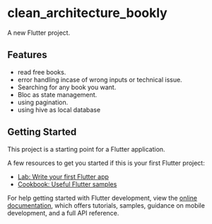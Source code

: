 # clean_architecture_bookly

A new Flutter project.

## Features
- read free books.
- error handling incase of wrong inputs or technical issue.
- Searching for any book you want.
- Bloc as state management.
- using pagination.
- using hive as local database 


## Getting Started

This project is a starting point for a Flutter application.

A few resources to get you started if this is your first Flutter project:

- [Lab: Write your first Flutter app](https://docs.flutter.dev/get-started/codelab)
- [Cookbook: Useful Flutter samples](https://docs.flutter.dev/cookbook)

For help getting started with Flutter development, view the
[online documentation](https://docs.flutter.dev/), which offers tutorials,
samples, guidance on mobile development, and a full API reference.
